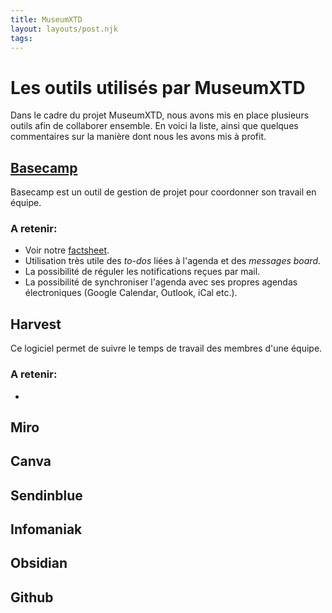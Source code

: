 ```yaml
---
title: MuseumXTD
layout: layouts/post.njk
tags: 
---
```

# Les outils utilisés par MuseumXTD
Dans le cadre du projet MuseumXTD, nous avons mis en place plusieurs outils afin de collaborer ensemble. En voici la liste, ainsi que quelques commentaires sur la manière dont nous les avons mis à profit. 

## [Basecamp](https://basecamp.com/)
Basecamp est un outil de gestion de projet pour coordonner son travail en équipe.   
### A retenir: 
- Voir notre [factsheet](http://myreader.toile-libre.org/MuseumXTD_Basecamp_Factsheet.pdf). 
- Utilisation très utile des *to-dos* liées à l'agenda et des *messages board*. 
- La possibilité de réguler les notifications reçues par mail. 
- La possibilité de synchroniser l'agenda avec ses propres agendas électroniques (Google Calendar, Outlook, iCal etc.). 

## Harvest 
Ce logiciel permet de suivre le temps de travail des membres d'une équipe. 
### A retenir: 
- 

## Miro


## Canva
## Sendinblue
## Infomaniak
## Obsidian
## Github

